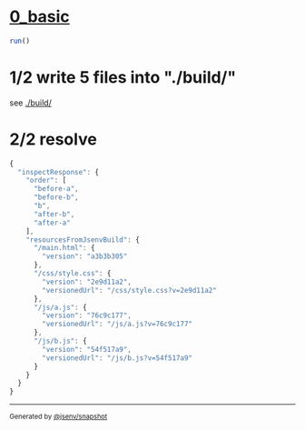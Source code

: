 # [0_basic](../../service_worker_type_classic_build.test.mjs#L25)

```js
run()
```

# 1/2 write 5 files into "./build/"

see [./build/](./build/)

# 2/2 resolve

```js
{
  "inspectResponse": {
    "order": [
      "before-a",
      "before-b",
      "b",
      "after-b",
      "after-a"
    ],
    "resourcesFromJsenvBuild": {
      "/main.html": {
        "version": "a3b3b305"
      },
      "/css/style.css": {
        "version": "2e9d11a2",
        "versionedUrl": "/css/style.css?v=2e9d11a2"
      },
      "/js/a.js": {
        "version": "76c9c177",
        "versionedUrl": "/js/a.js?v=76c9c177"
      },
      "/js/b.js": {
        "version": "54f517a9",
        "versionedUrl": "/js/b.js?v=54f517a9"
      }
    }
  }
}
```
---

<sub>
  Generated by <a href="https://github.com/jsenv/core/tree/main/packages/independent/snapshot">@jsenv/snapshot</a>
</sub>